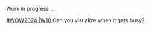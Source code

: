 Work in progress ... 

[#WOW2024 |W10 ](https://workout-wednesday.com/2024w10tab/) Can you visualize when it gets busy?.
